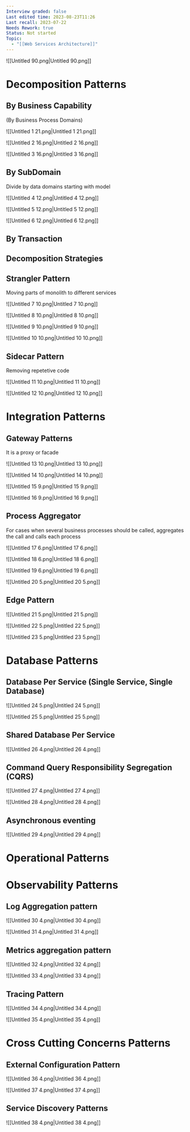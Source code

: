 ```yaml
---
Interview graded: false
Last edited time: 2023-08-23T11:26
Last recall: 2023-07-22
Needs Rework: true
Status: Not started
Topic:
  - "[[Web Services Architecture]]"
---
```

![[Untitled 90.png|Untitled 90.png]]

# Decomposition Patterns

## By Business Capability

(By Business Process Domains)

![[Untitled 1 21.png|Untitled 1 21.png]]

![[Untitled 2 16.png|Untitled 2 16.png]]

![[Untitled 3 16.png|Untitled 3 16.png]]

## By SubDomain

Divide by data domains starting with model

![[Untitled 4 12.png|Untitled 4 12.png]]

![[Untitled 5 12.png|Untitled 5 12.png]]

![[Untitled 6 12.png|Untitled 6 12.png]]

## By Transaction

## Decomposition Strategies

## Strangler Pattern

Moving parts of monolith to different services

![[Untitled 7 10.png|Untitled 7 10.png]]

![[Untitled 8 10.png|Untitled 8 10.png]]

![[Untitled 9 10.png|Untitled 9 10.png]]

![[Untitled 10 10.png|Untitled 10 10.png]]

## Sidecar Pattern

Removing repetetive code

![[Untitled 11 10.png|Untitled 11 10.png]]

![[Untitled 12 10.png|Untitled 12 10.png]]

# Integration Patterns

## Gateway Patterns

It is a proxy or facade

![[Untitled 13 10.png|Untitled 13 10.png]]

![[Untitled 14 10.png|Untitled 14 10.png]]

![[Untitled 15 9.png|Untitled 15 9.png]]

![[Untitled 16 9.png|Untitled 16 9.png]]

## Process Aggregator

For cases when several business processes should be called, aggregates the call and calls each process

![[Untitled 17 6.png|Untitled 17 6.png]]

![[Untitled 18 6.png|Untitled 18 6.png]]

![[Untitled 19 6.png|Untitled 19 6.png]]

![[Untitled 20 5.png|Untitled 20 5.png]]

## Edge Pattern

![[Untitled 21 5.png|Untitled 21 5.png]]

![[Untitled 22 5.png|Untitled 22 5.png]]

![[Untitled 23 5.png|Untitled 23 5.png]]

  

# Database Patterns

## Database Per Service (Single Service, Single Database)

![[Untitled 24 5.png|Untitled 24 5.png]]

![[Untitled 25 5.png|Untitled 25 5.png]]

## Shared Database Per Service

![[Untitled 26 4.png|Untitled 26 4.png]]

## Command Query Responsibility Segregation (CQRS)

![[Untitled 27 4.png|Untitled 27 4.png]]

![[Untitled 28 4.png|Untitled 28 4.png]]

## Asynchronous eventing

![[Untitled 29 4.png|Untitled 29 4.png]]

# Operational Patterns

# Observability Patterns

## Log Aggregation pattern

![[Untitled 30 4.png|Untitled 30 4.png]]

![[Untitled 31 4.png|Untitled 31 4.png]]

  

## Metrics aggregation pattern

![[Untitled 32 4.png|Untitled 32 4.png]]

![[Untitled 33 4.png|Untitled 33 4.png]]

  

## Tracing Pattern

![[Untitled 34 4.png|Untitled 34 4.png]]

![[Untitled 35 4.png|Untitled 35 4.png]]

# Cross Cutting Concerns Patterns

## External Configuration Pattern

![[Untitled 36 4.png|Untitled 36 4.png]]

![[Untitled 37 4.png|Untitled 37 4.png]]

## Service Discovery Patterns

![[Untitled 38 4.png|Untitled 38 4.png]]
